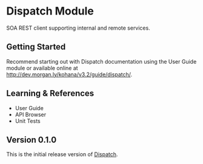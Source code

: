 # Dispatch Module

SOA REST client supporting internal and remote services.

## Getting Started

Recommend starting out with Dispatch documentation using the User Guide module or available 
online at http://dev.morgan.ly/kohana/v3.2/guide/dispatch/.

## Learning & References

- User Guide
- API Browser
- Unit Tests

## Version 0.1.0

This is the initial release version of [Dispatch](https://github.com/michealmorgan/kohana-dispatch).